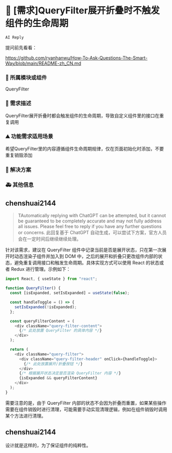 # 👑 [需求]QueryFilter展开折叠时不触发组件的生命周期

`AI Reply`

提问前先看看：

https://github.com/ryanhanwu/How-To-Ask-Questions-The-Smart-Way/blob/main/README-zh_CN.md

### 🔩 所属模块或组件

QueryFilter

### 🥰 需求描述

QueryFilter展开折叠时都会触发组件的生命周期，导致自定义组件里的接口在重复调用

### ⛰ 功能需求适用场景

希望QueryFilter里的内容遵循组件生命周期规律，仅在页面初始化时添加，不要重复销毁添加

### 🧐 解决方案

<!--
如果你有解决方案，在这里清晰地阐述
-->

### 🚑 其他信息

<!--
如截图等其他信息可以贴在这里
-->

## chenshuai2144

> TAutomatically replying with ChatGPT can be attempted, but it cannot be guaranteed to be completely accurate and may not fully address all issues. Please feel free to reply if you have any further questions or concerns.
> 此回复基于 ChatGPT 自动生成，可以尝试下方案，官方人员会在一定时间后继续继续处理。

针对该需求，建议在 QueryFilter 组件中记录当前是否是展开状态，只在第一次展开时动态渲染子组件并加入到 DOM 中，之后的展开和折叠只更改组件内部的状态，避免重复调用接口和触发生命周期。具体实现方式可以使用 React 的状态或者 Redux 进行管理。示例如下：

```javascript
import React, { useState } from "react";

function QueryFilter() {
  const [isExpanded, setIsExpanded] = useState(false);

  const handleToggle = () => {
    setIsExpanded(!isExpanded);
  };

  const queryFilterContent = (
    <div className="query-filter-content">
      {/* 此处放置 QueryFilter 的具体内容 */}
    </div>
  );

  return (
    <div className="query-filter">
      <div className="query-filter-header" onClick={handleToggle}>
        {/* 此处放置展开/折叠按钮 */}
      </div>
      {/* 根据展开状态决定是否渲染 QueryFilter 内容 */}
      {isExpanded && queryFilterContent}
    </div>
  );
}
```

需要注意的是，由于 QueryFilter 内部的状态不会因为折叠而重置，如果某些操作需要在组件销毁时进行清理，可能需要手动实现清理逻辑，例如在组件销毁时调用某个方法进行清理。

## chenshuai2144

设计就是这样的，为了保证组件的纯粹性。
